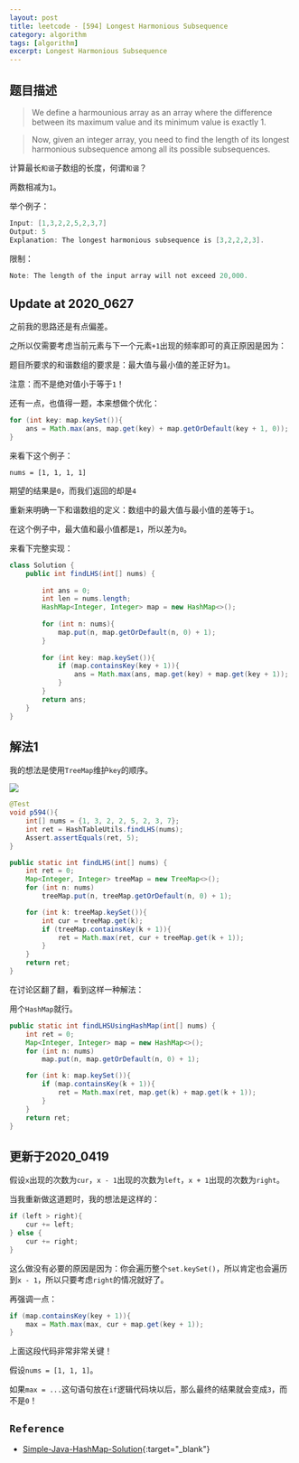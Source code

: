 ```yaml
---
layout: post
title: leetcode - [594] Longest Harmonious Subsequence
category: algorithm
tags: [algorithm]
excerpt: Longest Harmonious Subsequence
---
```


## 题目描述  

> We define a harmounious array as an array where the difference between its maximum value and its minimum value is exactly 1.  

>  Now, given an integer array, you need to find the length of its longest harmonious subsequence among all its possible subsequences.  

计算最长`和谐`子数组的长度，何谓`和谐`？  

两数相减为`1`。  

举个例子：  


``` java
Input: [1,3,2,2,5,2,3,7]
Output: 5
Explanation: The longest harmonious subsequence is [3,2,2,2,3].
```

限制：  

``` java
Note: The length of the input array will not exceed 20,000.
```

## Update at 2020_0627  

之前我的思路还是有点偏差。  

之所以仅需要考虑当前元素与下一个元素`+1`出现的频率即可的真正原因是因为：  

题目所要求的和谐数组的要求是：最大值与最小值的差正好为`1`。  

注意：而不是绝对值小于等于`1`！  

还有一点，也值得一题，本来想做个优化：  

``` java
for (int key: map.keySet()){
    ans = Math.max(ans, map.get(key) + map.getOrDefault(key + 1, 0));
}
```

来看下这个例子：  

`nums = [1, 1, 1, 1]`   

期望的结果是`0`，而我们返回的却是`4`  

重新来明确一下和谐数组的定义：数组中的最大值与最小值的差等于`1`。  

在这个例子中，最大值和最小值都是`1`，所以差为`0`。  

来看下完整实现：  

``` java
class Solution {
    public int findLHS(int[] nums) {
        
        int ans = 0;
        int len = nums.length;
        HashMap<Integer, Integer> map = new HashMap<>();
        
        for (int n: nums){
            map.put(n, map.getOrDefault(n, 0) + 1);
        }
        
        for (int key: map.keySet()){
            if (map.containsKey(key + 1)){
                ans = Math.max(ans, map.get(key) + map.get(key + 1));    
            }
        }
        return ans;
    }
}
```





## 解法1  

我的想法是使用`TreeMap`维护`key`的顺序。  

![](https://yyc-images.oss-cn-beijing.aliyuncs.com/l_594.png)  

``` java
@Test
void p594(){
    int[] nums = {1, 3, 2, 2, 5, 2, 3, 7};
    int ret = HashTableUtils.findLHS(nums);
    Assert.assertEquals(ret, 5);
}

public static int findLHS(int[] nums) {
    int ret = 0;
    Map<Integer, Integer> treeMap = new TreeMap<>();
    for (int n: nums)
        treeMap.put(n, treeMap.getOrDefault(n, 0) + 1);

    for (int k: treeMap.keySet()){
        int cur = treeMap.get(k);
        if (treeMap.containsKey(k + 1)){
            ret = Math.max(ret, cur + treeMap.get(k + 1));
        }
    }
    return ret;
}
```

在讨论区翻了翻，看到这样一种解法：  

用个`HashMap`就行。  

``` java
public static int findLHSUsingHashMap(int[] nums) {
    int ret = 0;
    Map<Integer, Integer> map = new HashMap<>();
    for (int n: nums)
        map.put(n, map.getOrDefault(n, 0) + 1);

    for (int k: map.keySet()){
        if (map.containsKey(k + 1)){
            ret = Math.max(ret, map.get(k) + map.get(k + 1));
        }
    }
    return ret;
}
```

## 更新于2020_0419  

假设`x`出现的次数为`cur`，`x - 1`出现的次数为`left`，`x + 1`出现的次数为`right`。  

当我重新做这道题时，我的想法是这样的：  

``` java
if (left > right){
    cur += left;
} else {
    cur += right;
}
```

这么做没有必要的原因是因为：你会遍历整个`set.keySet()`，所以肯定也会遍历到`x - 1`，所以只要考虑`right`的情况就好了。  

再强调一点：  


``` java
if (map.containsKey(key + 1)){
    max = Math.max(max, cur + map.get(key + 1));
}
```

上面这段代码非常非常关键！  

假设`nums = [1, 1, 1]`。  

如果`max = ...`这句语句放在`if`逻辑代码块以后，那么最终的结果就会变成`3`，而不是`0`！  

## `Reference`  
- [Simple-Java-HashMap-Solution](https://leetcode.com/problems/longest-harmonious-subsequence/discuss/103497/Simple-Java-HashMap-Solution){:target="_blank"}  
